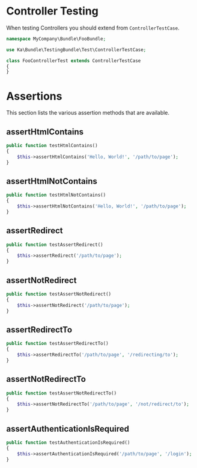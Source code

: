 Controller Testing
==================

When testing Controllers you should extend from `ControllerTestCase`.

  ```php
  namespace MyCompany\Bundle\FooBundle;

  use Ka\Bundle\TestingBundle\Test\ControllerTestCase;

  class FooControllerTest extends ControllerTestCase
  {
  }
  ```

Assertions
==========

This section lists the various assertion methods that are available.

<!-- TODO: Add method signatures and short explanations -->

assertHtmlContains
------------------

  ```php
  public function testHtmlContains()
  {
      $this->assertHtmlContains('Hello, World!', '/path/to/page');
  }
  ```

assertHtmlNotContains
---------------------

  ```php
  public function testHtmlNotContains()
  {
      $this->assertHtmlNotContains('Hello, World!', '/path/to/page');
  }
  ```

assertRedirect
--------------

  ```php
  public function testAssertRedirect()
  {
      $this->assertRedirect('/path/to/page');
  }
  ```

assertNotRedirect
-----------------

  ```php
  public function testAssertNotRedirect()
  {
      $this->assertNotRedirect('/path/to/page');
  }
  ```

assertRedirectTo
----------------

  ```php
  public function testAssertRedirectTo()
  {
      $this->assertRedirectTo('/path/to/page', '/redirecting/to');
  }
  ```

assertNotRedirectTo
-------------------

  ```php
  public function testAssertNotRedirectTo()
  {
      $this->assertNotRedirectTo('/path/to/page', '/not/redirect/to');
  }
  ```

assertAuthenticationIsRequired
-------------------

  ```php
  public function testAuthenticationIsRequired()
  {
      $this->assertAuthenticationIsRequired('/path/to/page', '/login');
  }
  ```
